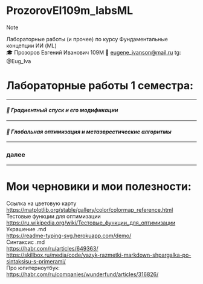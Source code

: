 # ProzorovEI109m_labsML

> [!NOTE]
> Лабораторные работы (и прочее) по курсу Фундаментальные концепции ИИ (ML)       
>🎓  Прозоров Евгений Иванович 109М
>📧 eugene_ivanson@mail.ru
>tg: @Eug_Iva



# Лабораторные работы 1 семестра:

----
#### ___📄 Градиентный спуск и его модификации___  #
----
#### ___📄 Глобальная оптимизация и метаэврестические алгоритмы___  #
----
### далее
----


# Мои черновики и мои полезности:
Ссылка на цветовую карту    
https://matplotlib.org/stable/gallery/color/colormap_reference.html         
Тестовые функции для оптимизации    
https://ru.wikipedia.org/wiki/Тестовые_функции_для_оптимизации    
Украшение .md    
https://readme-typing-svg.herokuapp.com/demo/      
Синтаксис .md    
https://habr.com/ru/articles/649363/    
https://skillbox.ru/media/code/yazyk-razmetki-markdown-shpargalka-po-sintaksisu-s-primerami/    
Про юпитерноутбук:    
https://habr.com/ru/companies/wunderfund/articles/316826/    
